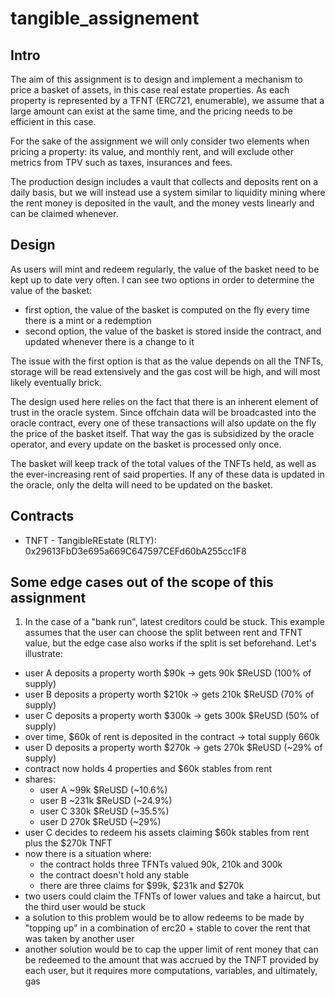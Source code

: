 # tangible_assignement

## Intro

The aim of this assignment is to design and implement a mechanism to price a basket of assets, in this case real estate
properties. As each property is represented by a TFNT (ERC721, enumerable), we assume that a large amount can exist at
the same time, and the pricing needs to be efficient in this case.

For the sake of the assignment we will only consider two elements when pricing a property: its value, and monthly rent,
and will exclude other metrics from TPV such as taxes, insurances and fees.

The production design includes a vault that collects and deposits rent on a daily basis, but we will instead
use a system similar to liquidity mining where the rent money is deposited in the vault, and the money vests linearly
and can be claimed whenever.

## Design

As users will mint and redeem regularly, the value of the basket need to be kept up to date very often. I can see two
options in order to determine the value of the basket:
- first option, the value of the basket is computed on the fly every time there is a mint or a redemption
- second option, the value of the basket is stored inside the contract, and updated whenever there is a change to it

The issue with the first option is that as the value depends on all the TNFTs, storage will be read extensively and the
gas cost will be high, and will most likely eventually brick.

The design used here relies on the fact that there is an inherent element of trust in the oracle system. Since offchain
data will be broadcasted into the oracle contract, every one of these transactions will also update on the fly the price
of the basket itself. That way the gas is subsidized by the oracle operator, and every update on the basket is processed
only once.

The basket will keep track of the total values of the TNFTs held, as well as the ever-increasing rent of said
properties. If any of these data is updated in the oracle, only the delta will need to be updated on the basket.

## Contracts

- TNFT - TangibleREstate (RLTY): 0x29613FbD3e695a669C647597CEFd60bA255cc1F8

## Some edge cases out of the scope of this assignment

1. In the case of a "bank run", latest creditors could be stuck. This example assumes that the user can choose the split
between rent and TFNT value, but the edge case also works if the split is set beforehand. Let's illustrate:
 - user A deposits a property worth $90k -> gets 90k $ReUSD (100% of supply)
 - user B deposits a property worth $210k -> gets 210k $ReUSD (70% of supply)
 - user C deposits a property worth $300k -> gets 300k $ReUSD (50% of supply)
 - over time, $60k of rent is deposited in the contract -> total supply 660k
 - user D deposits a property worth $270k -> gets 270k $ReUSD (~29% of supply)
 - contract now holds 4 properties and $60k stables from rent
 - shares:
   - user A ~99k $ReUSD (~10.6%)
   - user B ~231k $ReUSD (~24.9%)
   - user C 330k $ReUSD (~35.5%)
   - user D 270k $ReUSD (~29%)
 - user C decides to redeem his assets claiming $60k stables from rent plus the $270k TNFT
 - now there is a situation where:
   - the contract holds three TFNTs valued 90k, 210k and 300k
   - the contract doesn't hold any stable
   - there are three claims for $99k, $231k and $270k
 - two users could claim the TFNTs of lower values and take a haircut, but the third user would be stuck
 - a solution to this problem would be to allow redeems to be made by "topping up" in a combination of erc20 + stable to cover the rent that was taken by another user
 - another solution would be to cap the upper limit of rent money that can be redeemed to the amount that was accrued by the TNFT provided by each user, but it requires more computations, variables, and ultimately, gas
